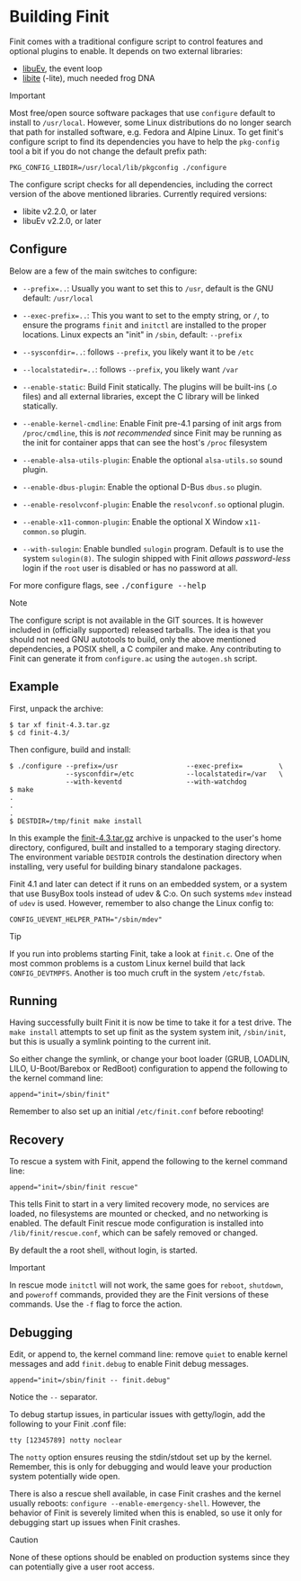 Building Finit
==============

Finit comes with a traditional configure script to control features and
optional plugins to enable.  It depends on two external libraries:

- [libuEv][], the event loop
- [libite][] (-lite), much needed frog DNA

> [!IMPORTANT]
> Most free/open source software packages that use `configure` default
> to install to `/usr/local`.  However, some Linux distributions do no
> longer search that path for installed software, e.g. Fedora and Alpine
> Linux.  To get finit's configure script to find its dependencies you
> have to help the `pkg-config` tool a bit if you do not change the
> default prefix path:
>
>     PKG_CONFIG_LIBDIR=/usr/local/lib/pkgconfig ./configure

The configure script checks for all dependencies, including the correct
version of the above mentioned libraries.  Currently required versions:

- libite v2.2.0, or later
- libuEv v2.2.0, or later


Configure
---------

Below are a few of the main switches to configure:

* `--prefix=..`: Usually you want to set this to `/usr`, default is the GNU
  default: `/usr/local`

* `--exec-prefix=..`: This you want to set to the empty string, or `/`, to
  ensure the programs `finit` and `initctl` are installed to the proper
  locations.  Linux expects an "init" in `/sbin`, default: `--prefix`

* `--sysconfdir=..`: follows `--prefix`, you likely want it to be `/etc`

* `--localstatedir=..`: follows `--prefix`, you likely want `/var`

* `--enable-static`: Build Finit statically.  The plugins will be
  built-ins (.o files) and all external libraries, except the C library
  will be linked statically.

* `--enable-kernel-cmdline`: Enable Finit pre-4.1 parsing of init args from
  `/proc/cmdline`, this is *not recommended* since Finit may be running as the
  init for container apps that can see the host's `/proc` filesystem

* `--enable-alsa-utils-plugin`: Enable the optional `alsa-utils.so` sound plugin.

* `--enable-dbus-plugin`: Enable the optional D-Bus `dbus.so` plugin.

* `--enable-resolvconf-plugin`: Enable the `resolvconf.so` optional plugin.

* `--enable-x11-common-plugin`: Enable the optional X Window `x11-common.so` plugin.

* `--with-sulogin`: Enable bundled `sulogin` program.  Default is to use the
  system `sulogin(8)`.  The sulogin shipped with Finit *allows password-less*
  login if the `root` user is disabled or has no password at all.

For more configure flags, see <kbd>./configure --help</kbd>

> [!NOTE]
> The configure script is not available in the GIT sources.  It is
> however included in (officially supported) released tarballs.  The
> idea is that you should not need GNU autotools to build, only the
> above mentioned dependencies, a POSIX shell, a C compiler and make.
> Any contributing to Finit can generate it from `configure.ac` using
> the `autogen.sh` script.


Example
-------

First, unpack the archive:

```shell
$ tar xf finit-4.3.tar.gz
$ cd finit-4.3/
```

Then configure, build and install:

```shell
$ ./configure --prefix=/usr                 --exec-prefix=         \
              --sysconfdir=/etc             --localstatedir=/var   \
              --with-keventd                --with-watchdog
$ make
.
.
.
$ DESTDIR=/tmp/finit make install
```

In this example the [finit-4.3.tar.gz][1] archive is unpacked to the
user's home directory, configured, built and installed to a temporary
staging directory.  The environment variable `DESTDIR` controls the
destination directory when installing, very useful for building binary
standalone packages.

Finit 4.1 and later can detect if it runs on an embedded system, or a
system that use BusyBox tools instead of udev & C:o.  On such systems
`mdev` instead of `udev` is used.  However, remember to also change the
Linux config to:

    CONFIG_UEVENT_HELPER_PATH="/sbin/mdev"

> [!TIP]
> If you run into problems starting Finit, take a look at `finit.c`.
> One of the most common problems is a custom Linux kernel build that
> lack `CONFIG_DEVTMPFS`.  Another is too much cruft in the system
> `/etc/fstab`.


Running
-------

Having successfully built Finit it is now be time to take it for a test
drive.  The `make install` attempts to set up finit as the system system
init, `/sbin/init`, but this is usually a symlink pointing to the
current init.

So either change the symlink, or change your boot loader (GRUB, LOADLIN,
LILO, U-Boot/Barebox or RedBoot) configuration to append the following
to the kernel command line:

```shell
append="init=/sbin/finit"
```

Remember to also set up an initial `/etc/finit.conf` before rebooting!


Recovery
--------

To rescue a system with Finit, append the following to the kernel
command line:

```shell
append="init=/sbin/finit rescue"
```

This tells Finit to start in a very limited recovery mode, no services
are loaded, no filesystems are mounted or checked, and no networking is
enabled.  The default Finit rescue mode configuration is installed into
`/lib/finit/rescue.conf`, which can be safely removed or changed.

By default the a root shell, without login, is started.

> [!IMPORTANT]
> In rescue mode `initctl` will not work, the same goes for `reboot`,
> `shutdown`, and `poweroff` commands, provided they are the Finit
> versions of these commands.  Use the `-f` flag to force the action.


Debugging
---------

Edit, or append to, the kernel command line: remove `quiet` to enable
kernel messages and add `finit.debug` to enable Finit debug messages.

```shell
append="init=/sbin/finit -- finit.debug"
```

Notice the `--` separator.

To debug startup issues, in particular issues with getty/login, add
the following to your Finit .conf file:

    tty [12345789] notty noclear

The `notty` option ensures reusing the stdin/stdout set up by the
kernel.  Remember, this is only for debugging and would leave your
production system potentially wide open.

There is also a rescue shell available, in case Finit crashes and the
kernel usually reboots: `configure --enable-emergency-shell`.  However,
the behavior of Finit is severely limited when this is enabled, so use
it only for debugging start up issues when Finit crashes.

> [!CAUTION]
> None of these options should be enabled on production systems since
> they can potentially give a user root access.


[1]:       ftp://troglobit.com/finit/finit-4.3.tar.gz
[libuEv]:  https://github.com/troglobit/libuev
[libite]:  https://github.com/troglobit/libite
